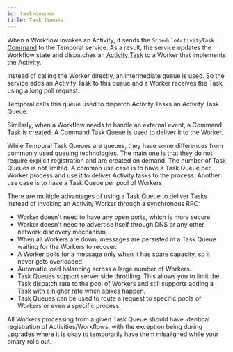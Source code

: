 ```yaml
---
id: task-queues
title: Task Queues
---
```


When a Workflow invokes an Activity, it sends the `ScheduleActivityTask` [Command](/docs/glossary/#command) to the Temporal service. As a result, the service updates the Workflow state and dispatches an [Activity Task](/docs/glossary/#activity-task) to a Worker that implements the Activity.

Instead of calling the Worker directly, an intermediate queue is used. So the service adds an Activity Task to this queue and a Worker receives the Task using a long poll request.

Temporal calls this queue used to dispatch Activity Tasks an Activity Task Queue.

Similarly, when a Workflow needs to handle an external event, a Command Task is created.
A Command Task Queue is used to deliver it to the Worker.

While Temporal Task Queues are queues, they have some differences from commonly used queuing technologies. The main one is that they do not require explicit registration and are created on demand. The number of Task Queues is not limited. A common use case is to have a Task Queue per Worker process and use it to deliver Activity tasks to the process. Another use case is to have a Task Queue per pool of Workers.

There are multiple advantages of using a Task Queue to deliver Tasks instead of invoking an Activity Worker through a synchronous RPC:

- Worker doesn't need to have any open ports, which is more secure.
- Worker doesn't need to advertise itself through DNS or any other network discovery mechanism.
- When all Workers are down, messages are persisted in a Task Queue waiting for the Workers to recover.
- A Worker polls for a message only when it has spare capacity, so it never gets overloaded.
- Automatic load balancing across a large number of Workers.
- Task Queues support server side throttling. This allows you to limit the Task dispatch rate to the pool of Workers and still supports adding a Task with a higher rate when spikes happen.
- Task Queues can be used to route a request to specific pools of Workers or even a specific process.

All Workers processing from a given Task Queue should have identical registration of Activities/Workflows, with the exception being during upgrades where it is okay to temporarily have them misaligned while your binary rolls out.
